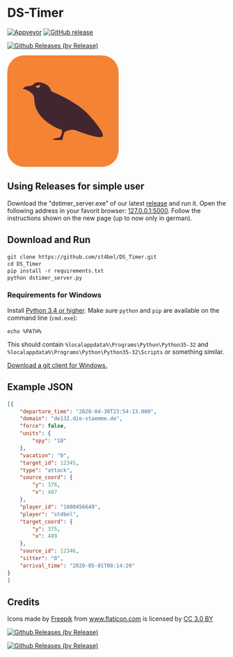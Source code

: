 # DS-Timer

[![Appveyor](https://ci.appveyor.com/api/projects/status/github/st4bel/DS_Timer?svg=true)](https://ci.appveyor.com/project/st4bel/ds-timer)
[![GitHub release](https://img.shields.io/github/release/st4bel/DS_Timer.svg)]()

[![Github Releases (by Release)](https://img.shields.io/github/downloads/st4bel/ds_timer/v0.6.4/total.svg)](https://github.com/st4bel/ds_timer/releases/tag/v0.6.4)

![Crow](dstimer/static/crow.png)

## Using Releases for simple user

Download the "dstimer_server.exe" of our latest [release](https://github.com/st4bel/DS_Timer/releases) and run it. Open the following address in your favorit browser: [127.0.0.1:5000](127.0.0.1:5000). Follow the instructions shown on the new page (up to now only in german).

## Download and Run

```
git clone https://github.com/st4bel/DS_Timer.git
cd DS_Timer
pip install -r requirements.txt
python dstimer_server.py
```

### Requirements for Windows
Install [Python 3.4 or higher](https://www.python.org/downloads/).
Make sure `python` and `pip` are available on the command line (`cmd.exe`):
```
echo %PATH%
```
This should contain `%localappdata%\Programs\Python\Python35-32` and
`%localappdata%\Programs\Python\Python35-32\Scripts` or something
similar.

[Download a git client for Windows.](https://git-scm.com/downloads)

## Example JSON

```json
[{
    "departure_time": "2020-04-30T23:54:13.000",
    "domain": "de132.die-staemme.de",
    "force": false,
    "units": {
        "spy": "10"
    },
    "vacation": "0",
    "target_id": 12345,
    "type": "attack",
    "source_coord": {
        "y": 376,
        "x": 487
    },
    "player_id": "1000456649",
    "player": "st4bel",
    "target_coord": {
        "y": 375,
        "x": 489
    },
    "source_id": 12346,
    "sitter": "0",
    "arrival_time": "2020-05-01T00:14:20"
}
]
```

## Credits
Icons made by <a href="http://www.freepik.com" title="Freepik">Freepik</a> from <a href="http://www.flaticon.com" title="Flaticon">www.flaticon.com</a> is licensed by <a href="http://creativecommons.org/licenses/by/3.0/" title="Creative Commons BY 3.0" target="_blank">CC 3.0 BY</a>

[![Github Releases (by Release)](https://img.shields.io/github/downloads/st4bel/ds_timer/v0.6.0/total.svg)](https://github.com/st4bel/ds_timer/releases/tag/v0.6.0)

[![Github Releases (by Release)](https://img.shields.io/github/downloads/st4bel/ds_timer/v0.6.2/total.svg)](https://github.com/st4bel/ds_timer/releases/tag/v0.6.2)

